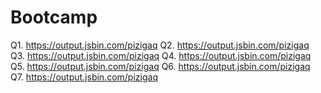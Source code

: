 # Bootcamp
Q1. https://output.jsbin.com/pizigaq
Q2. https://output.jsbin.com/pizigaq
Q3. https://output.jsbin.com/pizigaq
Q4. https://output.jsbin.com/pizigaq
Q5. https://output.jsbin.com/pizigaq
Q6. https://output.jsbin.com/pizigaq
Q7. https://output.jsbin.com/pizigaq
